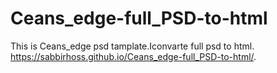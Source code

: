 # Ceans_edge-full_PSD-to-html
This is Ceans_edge psd tamplate.Iconvarte full psd to html.
https://sabbirhoss.github.io/Ceans_edge-full_PSD-to-html/.

